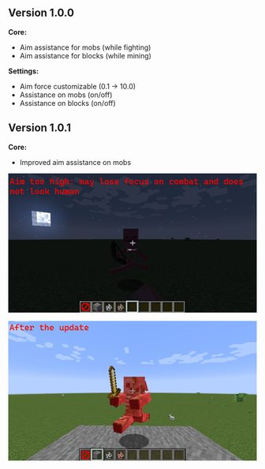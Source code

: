 ## Version 1.0.0

**Core:**
- Aim assistance for mobs (while fighting)
- Aim assistance for blocks (while mining)

**Settings:**
- Aim force customizable (0.1 -> 10.0)
- Assistance on mobs (on/off)
- Assistance on blocks (on/off)

## Version 1.0.1

**Core:**
- Improved aim assistance on mobs

![before](.github/images/demo_before_1.0.1.gif)

![after](.github/images/demo_1.0.1.gif)

